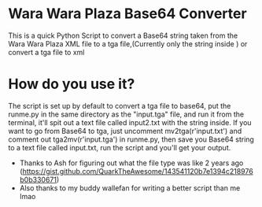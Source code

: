 # Wara Wara Plaza Base64 Converter
This is a quick Python Script to convert a Base64 string taken from the Wara Wara Plaza XML file to a tga file,(Currently only the <content> string inside <painting>) or convert a tga file to xml
  
  # How do you use it?
  The script is set up by default to convert a tga file to base64, put the runme.py in the same directory as the "input.tga" file, and run it from the terminal, it'll spit out a text file called input2.txt with the string inside. If you want to go from Base64 to tga, just uncomment mv2tga(r'input.txt') and comment out tga2mv(r'input.tga') in runme.py, then save you Base64 string to a text file called input.txt, run the script and you'll get your output.
  
 * Thanks to Ash for figuring out what the file type was like 2 years ago (https://gist.github.com/QuarkTheAwesome/143541120b7e1394c218976b0b330671)
  * Also thanks to my buddy wallefan for writing a better script than me lmao
